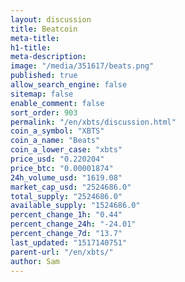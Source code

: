 ```yaml
---
layout: discussion
title: Beatcoin
meta-title: 
h1-title: 
meta-description: 
image: "/media/351617/beats.png"
published: true
allow_search_engine: false
sitemap: false
enable_comment: false
sort_order: 903
permalink: "/en/xbts/discussion.html"
coin_a_symbol: "XBTS"
coin_a_name: "Beats"
coin_a_lower_case: "xbts"
price_usd: "0.220204"
price_btc: "0.00001874"
24h_volume_usd: "1619.08"
market_cap_usd: "2524686.0"
total_supply: "2524686.0"
available_supply: "1524686.0"
percent_change_1h: "0.44"
percent_change_24h: "-24.01"
percent_change_7d: "13.7"
last_updated: "1517140751"
parent-url: "/en/xbts/"
author: Sam
---
```


